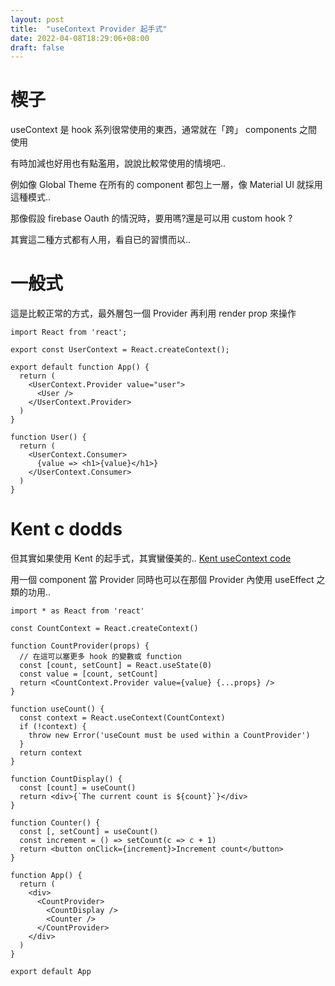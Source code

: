 ```yaml
---
layout: post
title:  "useContext Provider 起手式"
date: 2022-04-08T18:29:06+08:00
draft: false
---
```

# 楔子
useContext 是 hook 系列很常使用的東西，通常就在「跨」 components 之間使用

有時加減也好用也有點濫用，說說比較常使用的情境吧..

例如像 Global Theme 在所有的 component 都包上一層，像 Material UI 就採用這種模式..

那像假設 firebase Oauth 的情況時，要用嗎?還是可以用 custom hook ?

其實這二種方式都有人用，看自已的習慣而以..

# 一般式
這是比較正常的方式，最外層包一個 Provider 再利用 render prop 來操作

```
import React from 'react';

export const UserContext = React.createContext();

export default function App() {
  return (
    <UserContext.Provider value="user">
      <User />
    </UserContext.Provider>
  )
}

function User() {
  return (
    <UserContext.Consumer>
      {value => <h1>{value}</h1>} 
    </UserContext.Consumer>
  )
}
```

# Kent c dodds
但其實如果使用 Kent 的起手式，其實蠻優美的..
[Kent useContext code](https://github.com/kentcdodds/advanced-react-hooks/blob/main/src/final/03.extra-1.js)

用一個 component 當 Provider 同時也可以在那個 Provider 內使用 useEffect 之類的功用..

```
import * as React from 'react'

const CountContext = React.createContext()

function CountProvider(props) {
  // 在這可以塞更多 hook 的變數或 function
  const [count, setCount] = React.useState(0)
  const value = [count, setCount]
  return <CountContext.Provider value={value} {...props} />
}

function useCount() {
  const context = React.useContext(CountContext)
  if (!context) {
    throw new Error('useCount must be used within a CountProvider')
  }
  return context
}

function CountDisplay() {
  const [count] = useCount()
  return <div>{`The current count is ${count}`}</div>
}

function Counter() {
  const [, setCount] = useCount()
  const increment = () => setCount(c => c + 1)
  return <button onClick={increment}>Increment count</button>
}

function App() {
  return (
    <div>
      <CountProvider>
        <CountDisplay />
        <Counter />
      </CountProvider>
    </div>
  )
}

export default App
```